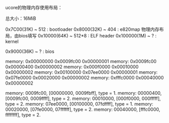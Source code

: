 
ucore的物理内存使用布局：

总大小：16MiB

0x7C00(31K) ~ 512 : bootloader
0x8000(32K) ~ 404 : e820map 物理内存布局，由bios填写
0x10000(64K) ~ 512*8 : ELF header
0x100000(1M) ~ ? : kernel

0x9000(36K) ~ ? : bios

memory: 0x00000000 0x0009fc00 0x00000001
memory: 0x0009fc00 0x00000400 0x00000002
memory: 0x000f0000 0x00010000 0x00000002
memory: 0x00100000 0x07ee0000 0x00000001
memory: 0x07fe0000 0x00020000 0x00000002
memory: 0xfffc0000 0x00040000 0x00000002

memory: 0009fc00, [00000000, 0009fbff], type = 1.
memory: 00000400, [0009fc00, 0009ffff], type = 2.
memory: 00010000, [000f0000, 000fffff], type = 2.
memory: 07ee0000, [00100000, 07fdffff], type = 1.
memory: 00020000, [07fe0000, 07ffffff], type = 2.
memory: 00040000, [fffc0000, ffffffff], type = 2.